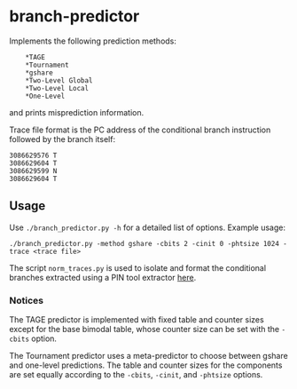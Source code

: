 # branch-predictor

Implements the following prediction methods:

        *TAGE
        *Tournament
        *gshare
        *Two-Level Global
        *Two-Level Local
        *One-Level 

and prints misprediction information.

Trace file format is the PC address of the conditional branch instruction followed by the branch itself:

```
3086629576 T
3086629604 T
3086629599 N
3086629604 T
```

## Usage

Use `./branch_predictor.py -h` for a detailed list of options. Example usage:

`./branch_predictor.py -method gshare -cbits 2 -cinit 0 -phtsize 1024 -trace <trace file>`

The script `norm_traces.py` is used to isolate and format the conditional branches extracted using a PIN tool extractor [here](https://github.com/mbaharan/branchExtractor).

### Notices

The TAGE predictor is implemented with fixed table and counter sizes except for the base bimodal table, whose counter size can be set with the `-cbits` option.

The Tournament predictor uses a meta-predictor to choose between gshare and one-level predictions. The table and counter sizes for the components are set equally according to the `-cbits`, `-cinit`, and `-phtsize` options.

